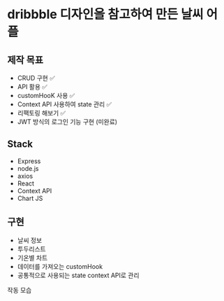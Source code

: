 # dribbble 디자인을 참고하여 만든 날씨 어플

## 제작 목표
- CRUD 구현 ✅
- API 활용 ✅
- customHooK 사용 ✅
- Context API 사용하여 state 관리 ✅
- 리팩토링 해보기 ✅
- JWT 방식의 로그인 기능 구현 (미완료)


## Stack
- Express
- node.js
- axios
- React
- Context API
- Chart JS

## 구현
- 날씨 정보
- 투두리스트
- 기온별 차트
- 데이터를 가져오는 customHook
- 공통적으로 사용되는 state context API로 관리


작동 모습
